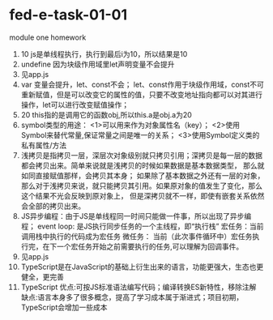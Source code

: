 # fed-e-task-01-01
module one homework

1. 10 js是单线程执行，执行到最后i为10，所以结果是10
2. undefine 因为块级作用域里let声明变量不会提升
3. 见app.js
4. var 变量会提升，let、const不会；
   let、const作用于块级作用域，const不可重新赋值，但是可以改变它的属性的值，只要不改变地址指向都可以对其进行操作，let可以进行改变赋值操作；
5. 20  this指的是调用它的函数obj,所以this.a是obj.a为20
6. symbol类型的用途：
   <1>可以用来作为对象属性名（key）； 
   <2>使用Symbol来替代常量,保证常量之间是唯一的关系；
   <3>使用Symbol定义类的私有属性/方法
7. 浅拷贝是指拷贝一层，深层次对象级别就只拷贝引用；深拷贝是每一层的数据都会拷贝出来。简单来说就是浅拷贝的时候如果数据是基本数据类型，
   那么就如同直接赋值那样，会拷贝其本身；
   如果除了基本数据之外还有一层的对象，那么对于浅拷贝来说，就只能拷贝其引用。如果原对象的值发生了变化，那么这个结果不光会反映到原对象上，
   但是深拷贝就不一样，即使有嵌套关系依然会全部的拷贝出来。
8. JS异步编程：由于JS是单线程同一时间只能做一件事，所以出现了异步编程；
   event loop: 是JS执行同步任务的一个主线程，即“执行栈”
   宏任务：当前调用栈中执行的代码成为宏任务
   微任务： 当前（此次事件循环中）宏任务执行完，在下一个宏任务开始之前需要执行的任务,可以理解为回调事件。
9. 见app.js
10. TypeScript是在JavaScript的基础上衍生出来的语言，功能更强大，生态也更健全，更完善
11. TypeScript
      优点:可按JS标准语法编写代码；编译转换ES新特性，移除注解
      缺点:语言本身多了很多概念，提高了学习成本属于渐进式；项目初期，TypeScript会增加一些成本
